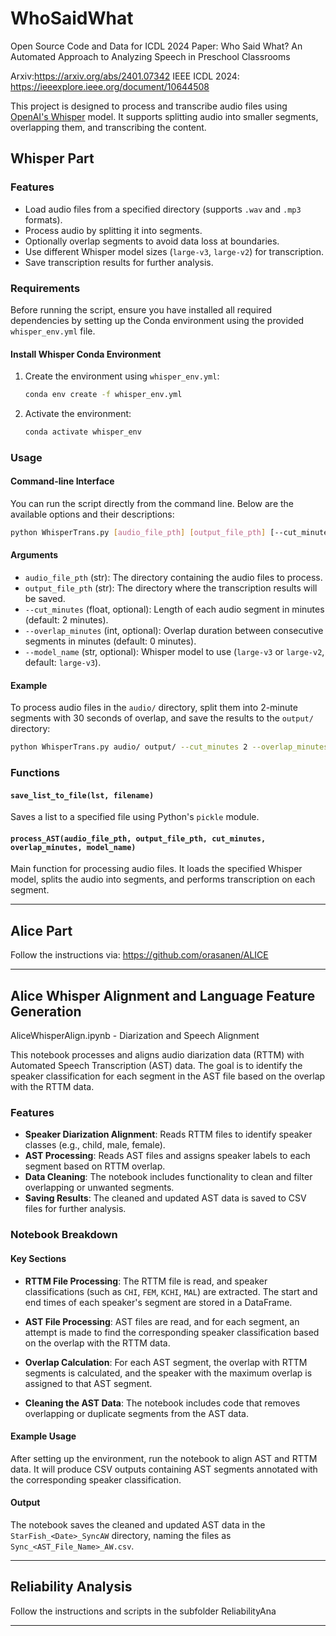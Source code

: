 # WhoSaidWhat
Open Source Code and Data for ICDL 2024 Paper: Who Said What? An Automated Approach to Analyzing Speech in Preschool Classrooms

Arxiv:https://arxiv.org/abs/2401.07342
IEEE ICDL 2024: https://ieeexplore.ieee.org/document/10644508

This project is designed to process and transcribe audio files using [OpenAI's Whisper](https://github.com/openai/whisper) model. It supports splitting audio into smaller segments, overlapping them, and transcribing the content.

## Whisper Part
### Features

- Load audio files from a specified directory (supports `.wav` and `.mp3` formats).
- Process audio by splitting it into segments.
- Optionally overlap segments to avoid data loss at boundaries.
- Use different Whisper model sizes (`large-v3`, `large-v2`) for transcription.
- Save transcription results for further analysis.

### Requirements

Before running the script, ensure you have installed all required dependencies by setting up the Conda environment using the provided `whisper_env.yml` file.

#### Install Whisper Conda Environment

1. Create the environment using `whisper_env.yml`:

   ```bash
   conda env create -f whisper_env.yml
   ```

2. Activate the environment:

   ```bash
   conda activate whisper_env
   ```

### Usage

#### Command-line Interface

You can run the script directly from the command line. Below are the available options and their descriptions:

```bash
python WhisperTrans.py [audio_file_pth] [output_file_pth] [--cut_minutes CUT_MINUTES] [--overlap_minutes OVERLAP_MINUTES] [--model_name MODEL_NAME]
```

#### Arguments

- `audio_file_pth` (str): The directory containing the audio files to process.
- `output_file_pth` (str): The directory where the transcription results will be saved.
- `--cut_minutes` (float, optional): Length of each audio segment in minutes (default: 2 minutes).
- `--overlap_minutes` (int, optional): Overlap duration between consecutive segments in minutes (default: 0 minutes).
- `--model_name` (str, optional): Whisper model to use (`large-v3` or `large-v2`, default: `large-v3`).

#### Example

To process audio files in the `audio/` directory, split them into 2-minute segments with 30 seconds of overlap, and save the results to the `output/` directory:

```bash
python WhisperTrans.py audio/ output/ --cut_minutes 2 --overlap_minutes 0.5 --model_name large-v3
```

### Functions

#### `save_list_to_file(lst, filename)`

Saves a list to a specified file using Python's `pickle` module.

#### `process_AST(audio_file_pth, output_file_pth, cut_minutes, overlap_minutes, model_name)`

Main function for processing audio files. It loads the specified Whisper model, splits the audio into segments, and performs transcription on each segment.

---

## Alice Part

Follow the instructions via: https://github.com/orasanen/ALICE

---

## Alice Whisper Alignment and Language Feature Generation

AliceWhisperAlign.ipynb - Diarization and Speech Alignment

This notebook processes and aligns audio diarization data (RTTM) with Automated Speech Transcription (AST) data. The goal is to identify the speaker classification for each segment in the AST file based on the overlap with the RTTM data.

### Features

- **Speaker Diarization Alignment**: Reads RTTM files to identify speaker classes (e.g., child, male, female).
- **AST Processing**: Reads AST files and assigns speaker labels to each segment based on RTTM overlap.
- **Data Cleaning**: The notebook includes functionality to clean and filter overlapping or unwanted segments.
- **Saving Results**: The cleaned and updated AST data is saved to CSV files for further analysis.

### Notebook Breakdown

#### Key Sections

- **RTTM File Processing**: The RTTM file is read, and speaker classifications (such as `CHI`, `FEM`, `KCHI`, `MAL`) are extracted. The start and end times of each speaker's segment are stored in a DataFrame.
  
- **AST File Processing**: AST files are read, and for each segment, an attempt is made to find the corresponding speaker classification based on the overlap with the RTTM data.

- **Overlap Calculation**: For each AST segment, the overlap with RTTM segments is calculated, and the speaker with the maximum overlap is assigned to that AST segment.

- **Cleaning the AST Data**: The notebook includes code that removes overlapping or duplicate segments from the AST data.

#### Example Usage

After setting up the environment, run the notebook to align AST and RTTM data. It will produce CSV outputs containing AST segments annotated with the corresponding speaker classification.

#### Output

The notebook saves the cleaned and updated AST data in the `StarFish_<Date>_SyncAW` directory, naming the files as `Sync_<AST_File_Name>_AW.csv`.

---

## Reliability Analysis

Follow the instructions and scripts in the subfolder ReliabilityAna

---

